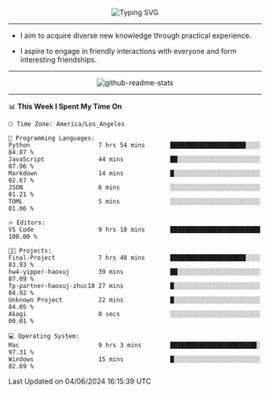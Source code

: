 <p align="center">
  <img src="https://readme-typing-svg.demolab.com?font=Fira+Code&weight=500&size=32&duration=2500&pause=1600&center=true&vCenter=true&random=false&width=1024&height=64&lines=Hi+there+%F0%9F%91%8B;I'm+delighted+you+could+make+it+here+%F0%9F%8E%89;I'm+Harry%2C+a+college+student+still+finding+my+way" alt="Typing SVG" />
</p>


---


- I aim to acquire diverse new knowledge through practical experience.

- I aspire to engage in friendly interactions with everyone and form interesting friendships.


---


<p align="center">
  <img src="https://github-readme-stats.vercel.app/api?username=Harry-Jing&show_icons=true" alt="github-readme-stats"/>
</p>


---

<!--START_SECTION:waka-->
📊 **This Week I Spent My Time On** 

```text
🕑︎ Time Zone: America/Los_Angeles

💬 Programming Languages: 
Python                   7 hrs 54 mins       █████████████████████░░░░   84.87 % 
JavaScript               44 mins             ██░░░░░░░░░░░░░░░░░░░░░░░   07.96 % 
Markdown                 14 mins             █░░░░░░░░░░░░░░░░░░░░░░░░   02.67 % 
JSON                     6 mins              ░░░░░░░░░░░░░░░░░░░░░░░░░   01.21 % 
TOML                     5 mins              ░░░░░░░░░░░░░░░░░░░░░░░░░   01.06 % 

🔥 Editors: 
VS Code                  9 hrs 18 mins       █████████████████████████   100.00 % 

🐱‍💻 Projects: 
Final-Project            7 hrs 48 mins       █████████████████████░░░░   83.93 % 
hw4-yipper-haoxuj        39 mins             ██░░░░░░░░░░░░░░░░░░░░░░░   07.09 % 
fp-partner-haoxuj-zhuc18 27 mins             █░░░░░░░░░░░░░░░░░░░░░░░░   04.92 % 
Unknown Project          22 mins             █░░░░░░░░░░░░░░░░░░░░░░░░   04.05 % 
Akagi                    0 secs              ░░░░░░░░░░░░░░░░░░░░░░░░░   00.01 % 

💻 Operating System: 
Mac                      9 hrs 3 mins        ████████████████████████░   97.31 % 
Windows                  15 mins             █░░░░░░░░░░░░░░░░░░░░░░░░   02.69 % 
```


 Last Updated on 04/06/2024 16:15:39 UTC
<!--END_SECTION:waka-->
